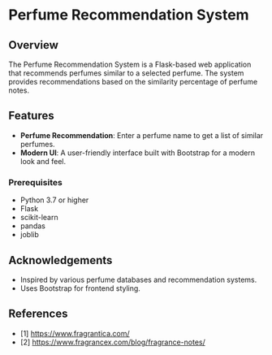 # Perfume Recommendation System

## Overview

The Perfume Recommendation System is a Flask-based web application that recommends perfumes similar to a selected perfume. The system provides recommendations based on the similarity percentage of perfume notes.

## Features

- **Perfume Recommendation**: Enter a perfume name to get a list of similar perfumes.
- **Modern UI**: A user-friendly interface built with Bootstrap for a modern look and feel.

### Prerequisites

- Python 3.7 or higher
- Flask
- scikit-learn
- pandas
- joblib

## Acknowledgements

- Inspired by various perfume databases and recommendation systems.
- Uses Bootstrap for frontend styling.

## References

- [1] https://www.fragrantica.com/
- [2] https://www.fragrancex.com/blog/fragrance-notes/
